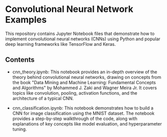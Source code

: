 # Convolutional Neural Network Examples

This repository contains Jupyter Notebook files that demonstrate how to implement convolutional neural networks (CNNs) using Python and popular deep learning frameworks like TensorFlow and Keras.

## Contents

- cnn_theory.ipynb: This notebook provides an in-depth overview of the theory behind convolutional neural networks, drawing on concepts from the book "Data Mining and Machine Learning: Fundamental Concepts and Algorithms" by Mohammed J. Zaki and Wagner Meira Jr. It covers topics like convolution, pooling, activation functions, and the architecture of a typical CNN.

- cnn_classification.ipynb: This notebook demonstrates how to build a CNN for image classification using the MNIST dataset. The notebook provides a step-by-step walkthrough of the code, along with explanations of key concepts like model evaluation, and hyperparameter tuning.
